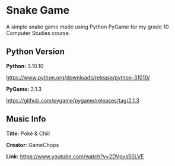 # Snake Game
A simple snake game made using Python PyGame for my grade 10 Computer Studies course.

## Python Version
**Python:** 3.10.10

https://www.python.org/downloads/release/python-31010/


**PyGame:** 2.1.3

https://github.com/pygame/pygame/releases/tag/2.1.3

## Music Info
**Title:** Poké & Chill

**Creator:** GameChops

**Link:** https://www.youtube.com/watch?v=2DVpys50LVE
